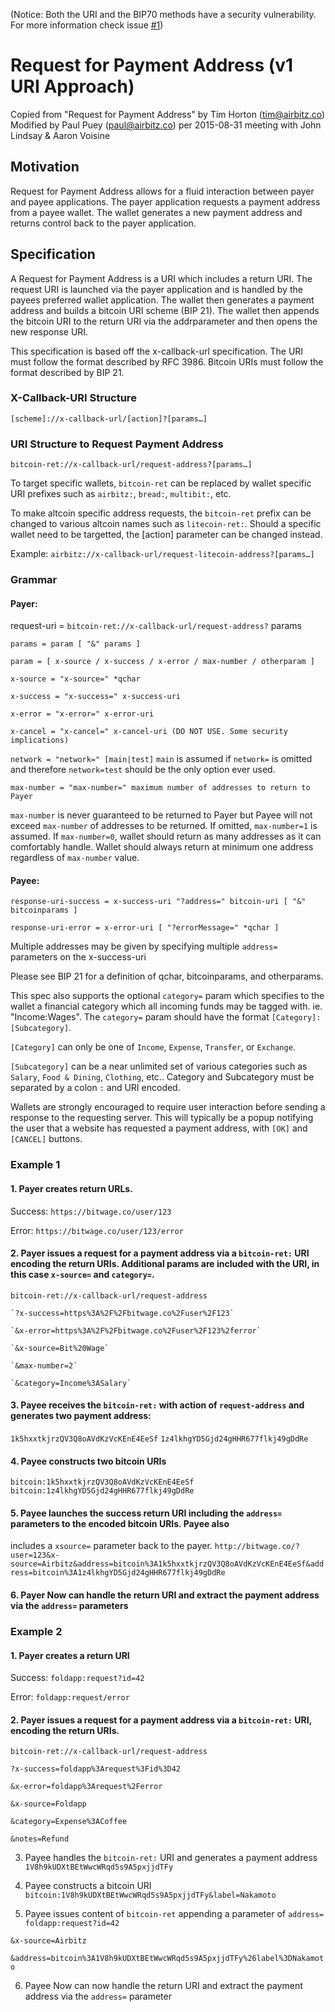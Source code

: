(Notice: Both the URI and the BIP70 methods have a security vulnerability. For more information check issue [#1](https://github.com/Bitwage/address_request/issues/1))


# Request for Payment Address (v1 URI Approach)

Copied from "Request for Payment Address" by Tim Horton (tim@airbitz.co)
Modified by Paul Puey (paul@airbitz.co) per 2015-08-31 meeting with John Lindsay & Aaron Voisine

## Motivation

Request for Payment Address allows for a fluid interaction between payer and payee
applications. The payer application requests a payment address from a payee wallet. The
wallet generates a new payment address and returns control back to the payer application.

## Specification

A Request for Payment Address is a URI which includes a return URI. The request URI is
launched via the payer application and is handled by the payees preferred wallet application.
The wallet then generates a payment address and builds a bitcoin URI scheme (BIP 21). The
wallet then appends the bitcoin URI to the return URI via the addrparameter and then opens
the new response URI.

This specification is based off the x-callback-url specification. The URI must follow the format
described by RFC 3986. Bitcoin URIs must follow the format described by BIP 21.

### X-Callback-URI Structure

`[scheme]://x-callback-url/[action]?[params…]`

### URI Structure to Request Payment Address

`bitcoin-ret://x-callback-url/request-address?[params…]`

To target specific wallets, `bitcoin-ret` can be replaced by wallet specific URI prefixes such as `airbitz:`, `bread:`, `multibit:`, etc.

To make altcoin specific address requests, the `bitcoin-ret` prefix can be changed to various altcoin names such as `litecoin-ret:`. Should a specific wallet need to be targetted, the [action] parameter can be changed instead.

Example: `airbitz://x-callback-url/request-litecoin-address?[params…]`

### Grammar

#### Payer:

request-uri = `bitcoin-ret://x-callback-url/request-address?` params

`params = param [ "&" params ]`

`param = [ x-source / x-success / x-error / max-number / otherparam ]`

`x-source = "x-source=" *qchar`

`x-success = "x-success=" x-success-uri`

`x-error = "x-error=" x-error-uri`

`x-cancel = "x-cancel=" x-cancel-uri (DO NOT USE. Some security implications)`

`network = "network=" [main|test]` `main` is assumed if `network=` is omitted and therefore `network=test` should be the only option ever used.

`max-number = "max-number=" maximum number of addresses to return to Payer`

`max-number` is never guaranteed to be returned to Payer but Payee will not exceed `max-number` of addresses to be returned. If omitted, `max-number=1` is assumed. If `max-number=0`, wallet should return as many addresses as it can comfortably handle. Wallet should always return at minimum one address regardless of `max-number` value.

#### Payee:

`response-uri-success = x-success-uri "?address=" bitcoin-uri [ "&" bitcoinparams ]`

`response-uri-error = x-error-uri [ "?errorMessage=" *qchar ]`

Multiple addresses may be given by specifying multiple `address=` parameters on the x-success-uri

Please see BIP 21 for a definition of qchar​, bitcoinparams, and otherparams.

This spec also supports the optional `category=` param which specifies to the wallet a financial category which all incoming funds may be tagged with. ie. "Income:Wages". The `category=` param should have the format `[Category]:[Subcategory]`.

`[Category]` can only be one of `Income`, `Expense`, `Transfer`, or `Exchange`.

`[Subcategory]` can be a near unlimited set of various categories such as `Salary`, `Food & Dining`, `Clothing`, etc.. Category and Subcategory must be separated by a colon `:` and URI encoded.

Wallets are strongly encouraged to require user interaction before sending a response to the requesting server. This will typically be a popup notifying the user that a website has requested a payment address, with `[OK]` and `[CANCEL]` buttons.

### Example 1

#### 1. Payer creates return URLs.

Success: `https://bitwage.co/user/123`

Error: `https://bitwage.co/user/123/error`

#### 2. Payer issues a request for a payment address via a `bitcoin-ret:` URI encoding the return URIs. Additional params are included with the URI, in this case `x-source=` and `category=`.

  `bitcoin-ret://x-callback-url/request-address`
  
    `?x-success=https%3A%2F%2Fbitwage.co%2Fuser%2F123`
  
    `&x-error=https%3A%2F%2Fbitwage.co%2Fuser%2F123%2ferror`
  
    `&x-source=Bit%20Wage`
  
    `&max-number=2`
  
    `&category=Income%3ASalary`

#### 3. Payee receives the `bitcoin-ret:` with action of `request-address` and generates two payment address: 
  `1k5hxxtkjrzQV3Q8oAVdKzVcKEnE4EeSf`
  `1z4lkhgYD5Gjd24gHHR677flkj49gDdRe`

#### 4. Payee constructs two bitcoin URIs
  `bitcoin:1k5hxxtkjrzQV3Q8oAVdKzVcKEnE4EeSf`
  `bitcoin:1z4lkhgYD5Gjd24gHHR677flkj49gDdRe`

#### 5. Payee launches the success return URI including the `address=` parameters to the encoded bitcoin URIs. Payee also
includes a `x­source=` parameter back to the payer.
`http://bitwage.co/?user=123&x-source=Airbitz&address=bitcoin%3A1k5hxxtkjrzQV3Q8oAVdKzVcKEnE4EeSf&address=bitcoin%3A1z4lkhgYD5Gjd24gHHR677flkj49gDdRe`

#### 6. Payer Now can handle the return URI and extract the payment address via the `address=` parameters

### Example 2

#### 1. Payer creates a return URI
  Success: `foldapp:request?id=42`
  
  Error: `foldapp:request/error`

#### 2. Payer issues a request for a payment address via a `bitcoin-ret:` URI, encoding the return URIs.
  `bitcoin-ret://x-callback-url/request-address`
  
  `?x-success=foldapp%3Arequest%3Fid%3D42`

  `&x-error=foldapp%3Arequest%2Ferror`

  `&x-source=Foldapp`

  `&category=Expense%3ACoffee`

  `&notes=Refund`

3. Payee handles the `bitcoin-ret:` URI and generates a payment address
  `1V8h9kUDXtBEtWwcWRqd5s9A5pxjjdTFy`

4. Payee constructs a bitcoin URI
  `bitcoin:1V8h9kUDXtBEtWwcWRqd5s9A5pxjjdTFy&label=Nakamoto`

5. Payee issues content of `bitcoin-ret` appending a parameter of `address=`
  `foldapp:request?id=42`

  `&x-source=Airbitz`

  `&address=bitcoin%3A1V8h9kUDXtBEtWwcWRqd5s9A5pxjjdTFy%26label%3DNakamoto`

6. Payee Now can now handle the return URI and extract the payment address via the `address=` parameter

